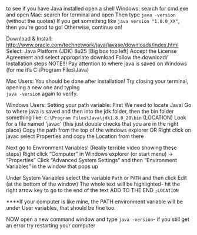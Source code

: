 to see if you have Java installed open a shell
	Windows: search for cmd.exe and open
	Mac: search for terminal and open
Then type    `java -version` (without the quotes)
If you get something like `java version "1.8.0_XX"`, then you’re good to go!
Otherwise, continue on!

Download & Install:
http://www.oracle.com/technetwork/java/javase/downloads/index.html
Select: Java Platform (JDK) 8u25 [Big box top left]
Accept the License Agreement and select appropriate download 
Follow the download/ Installation steps
NOTE!!! Pay attention to where java is saved on Windows (for me it’s C:\Program Files\Java)

Mac Users:
You should be done after installation! Try closing your terminal, opening a new one and typing   
`java -version` again to verify.

Windows Users:
Setting your path variable: 
First We need to locate Java!
Go to where java is saved and then into the jdk folder, then the bin folder
something like: `C:\Program Files\Java\jdk1.8.0_20\bin` (LOCATION)
Look for a file named 'javac' (this just double checks that you are in the right place)
Copy the path from the top of the windows explorer OR
	Right click on javac select Properties and copy the Location from there

Next go to Environment Variables! (Really terrible video showing these steps)
Right click “Computer” in Windows explorer (or start menu) →  “Properties”
Click “Advanced System Settings” and then “Environment Variables” in the window that pops up

Under System Variables select the variable `Path` or `PATH` and then click Edit (at the bottom of the window)
The whole text will be highlighted- hit the right arrow key to go to the end of the text
ADD TO THE END `;LOCATION` 

****If your computer is like mine, the PATH environment variable will be under User variables, that should be fine too. 


NOW open a new command window and type `java -version`- if you still get an error try restarting your computer
